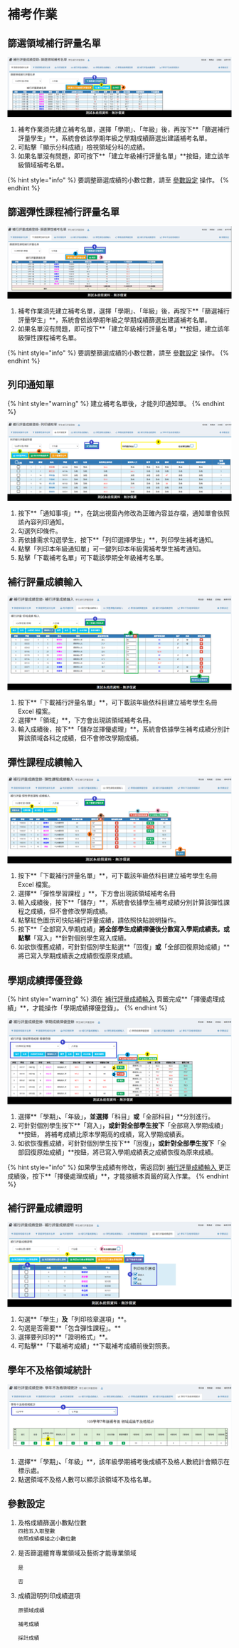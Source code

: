 # 補考作業

## 篩選領域補行評量名單

![本功能只篩選領域補考名](../.gitbook/assets/exam-sieve-stud.png)

1. 補考作業須先建立補考名單，選擇「學期」、「年級」後，再按下**「篩選補行評量學生」**，系統會依該學期年級之學期成績篩選出建議補考名單。
2. 可點擊「顯示分科成績」檢視領域分科的成績。
3. 如果名單沒有問題，即可按下**「建立年級補行評量名單」**按鈕，建立該年級領域補考名單。

{% hint style="info" %}
要調整篩選成績的小數位數，請至 [參數設定](kao-zuo.md#ding) 操作。
{% endhint %}

## 篩選彈性課程補行評量名單

![](../.gitbook/assets/exam-sieve-flexibility.png)

1. 補考作業須先建立補考名單，選擇「學期」、「年級」後，再按下**「篩選補行評量學生」**，系統會依該學期年級之學期成績篩選出建議補考名單。
2. 如果名單沒有問題，即可按下**「建立年級補行評量名單」**按鈕，建立該年級彈性課程補考名單。

{% hint style="info" %}
要調整篩選成績的小數位數，請至 [參數設定](kao-zuo.md#ding) 操作。
{% endhint %}

## 列印通知單

{% hint style="warning" %}
建立補考名單後，才能列印通知單。
{% endhint %}

![](../.gitbook/assets/exam-notifaction.png)

1. 按下**「通知事項」**，在跳出視窗內修改為正確內容並存檔，通知單會依照該內容列印通知。
2. 勾選列印條件。
3. 再依據需求勾選學生，按下**「列印選擇學生」**，列印學生補考通知。
4. 點擊「列印本年級通知單」可一鍵列印本年級需補考學生補考通知。
5. 點擊「下載補考名單」可下載該學期全年級補考名單。

## 補行評量成績輸入

![](../.gitbook/assets/exam-score-input.png)

1. 按下**「下載補行評量名單」**，可下載該年級依科目建立補考學生名冊 Excel 檔案。
2. 選擇**「領域」**，下方會出現該領域補考名冊。
3. 輸入成績後，按下**「儲存並擇優處理」**，系統會依據學生補考成績分別計算該領域各科之成績，但不會修改學期成績。

## 彈性課程成績輸入

![](../.gitbook/assets/flexibility-score-input.png)

1. 按下**「下載補行評量名單」**，可下載該年級依科目建立補考學生名冊 Excel 檔案。
2. 選擇**「彈性學習課程 」**，下方會出現該領域補考名冊
3. 輸入成績後，按下**「儲存」**，系統會依據學生補考成績分別計算該彈性課程之成績，但不會修改學期成績。&#x20;
4. 點擊紅色圖示可快貼補行評量成績，請依照快貼說明操作。
5. 按下**「全部寫入學期成績」**將全部學生成績擇優後分數寫入學期成績表。或點擊**「寫入」**針對個別學生寫入成績。&#x20;
6. 如欲恢復舊成績，可針對個別學生點選**「回復」**或**「全部回復原始成績」** 將已寫入學期成績表之成績恢復原來成績。

## 學期成績擇優登錄

{% hint style="warning" %}
須在 [補行評量成績輸入](kao-zuo.md#hang-liang-cheng-ru) 頁籤完成**「擇優處理成績」**，才能操作「學期成績擇優登錄」。
{% endhint %}

![](../.gitbook/assets/exam-record.png)

1. 選擇**「學期」**、**「年級」**，並選擇**「科目」**或**「全部科目」**分別進行。
2. 可針對個別學生按下**「寫入」**，或針對全部學生按下**「全部寫入學期成績」**按鈕， 將補考成績比原本學期高的成績，寫入學期成績表。
3. 如欲恢復舊成績，可針對個別學生按下**「回復」**，或針對全部學生按下**「全部回復原始成績」**按鈕，將已寫入學期成績表之成績恢復為原來成績。

{% hint style="info" %}
如果學生成績有修改，需返回到 [補行評量成績輸入 ](kao-zuo.md#hang-liang-cheng-ru)更正成績後，按下**「擇優處理成績」**，才能接續本頁籤的寫入作業。
{% endhint %}

## 補行評量成績證明

![](../.gitbook/assets/exam-certificate.png)

1. 勾選**「學生」**及**「列印核章選項」**。
2. 勾選是否需要**「包含彈性課程」。**
3. 選擇要列印的**「證明格式」**。
4. 可點擊**「下載補考成績」**下載補考成績前後對照表。

## 學年不及格領域統計

![](../.gitbook/assets/exam-year-unpass-status.png)

1. 選擇**「學期」**、**「年級」**，該年級學期補考後成績不及格人數統計會顯示在標示處。
2. 點選領域不及格人數可以顯示該領域不及格名單。

## 參數設定

1. 及格成績篩選小數點位數\
   `四捨五入取整數`\
   `依照成績模組之小數位數`
2.  是否篩選體育專業領域及藝術才能專業領域

    `是`

    `否`
3.  成績證明列印成績選項

    `原領域成績`

    `補考成績`

    `採計成績`

